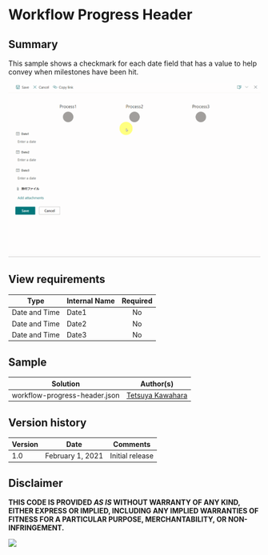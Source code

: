 # Workflow Progress Header

## Summary
This sample shows a checkmark for each date field that has a value to help convey when milestones have been hit.

![screenshot of the sample](./assets/screen_capture.gif)

## View requirements

|Type          |Internal Name |Required|
|--------------|--------------|:------:|
|Date and Time |Date1         |No      |
|Date and Time |Date2         |No      |
|Date and Time |Date3         |No      |

## Sample

Solution                      |Author(s)
------------------------------|---------------------------
workflow-progress-header.json |[Tetsuya Kawahara](https://twitter.com/techan_k)

## Version history

Version |Date             |Comments
--------|-----------------|--------
1.0     |February 1, 2021 |Initial release


## Disclaimer
**THIS CODE IS PROVIDED *AS IS* WITHOUT WARRANTY OF ANY KIND, EITHER EXPRESS OR IMPLIED, INCLUDING ANY IMPLIED WARRANTIES OF FITNESS FOR A PARTICULAR PURPOSE, MERCHANTABILITY, OR NON-INFRINGEMENT.**

<img src="https://pnptelemetry.azurewebsites.net/sp-dev-list-formatting/form-samples/workflow-progress-header.json" />
